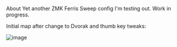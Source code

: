 About
Yet another ZMK Ferris Sweep config I'm testing out. Work in progress.

Initial map after change to Dvorak and thumb key tweaks:

![image](https://github.com/user-attachments/assets/606fa3f9-e43c-4172-9556-4c9e5ac2e816)
